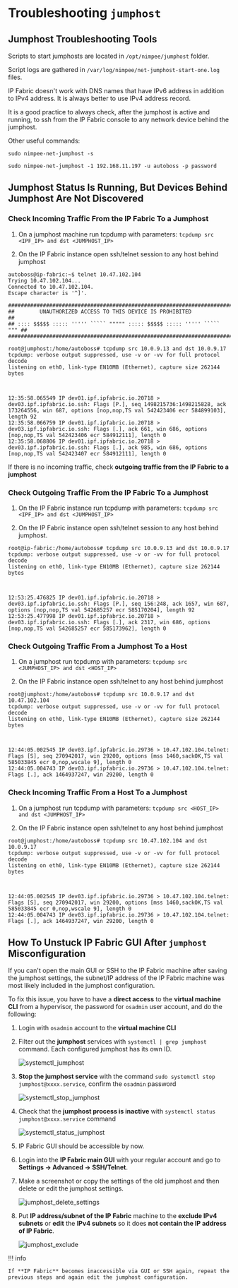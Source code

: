 # Troubleshooting `jumphost`


## Jumphost Troubleshooting Tools

Scripts to start jumphosts are located in `/opt/nimpee/jumphost` folder.

Script logs are gathered in `/var/log/nimpee/net-jumphost-start-one.log` files.

IP Fabric doesn't work with DNS names that have IPv6 address in addition to IPv4 address. It is always better to use IPv4 address record.

It is a good practice to always check, after the jumphost is active and running, to ssh from the IP Fabric console to any network device behind the jumphost.

Other useful commands:

``` title="Gets Status of sshuttle"
sudo nimpee-net-jumphost -s
```

``` title="Manually Starts a Jumphost"
sudo nimpee-net-jumphost -1 192.168.11.197 -u autoboss -p password
```

## Jumphost Status Is Running, But Devices Behind Jumphost Are Not Discovered

### Check Incoming Traffic From the IP Fabric To a Jumphost

1.  On a jumphost machine run tcpdump with parameters: `tcpdump src <IPF_IP> and dst <JUMPHOST_IP>`

2.  On the IP Fabric instance open ssh/telnet session to any host behind jumphost

```
autoboss@ip-fabric:~$ telnet 10.47.102.104
Trying 10.47.102.104...
Connected to 10.47.102.104.
Escape character is '^]'.

##########################################################################
##        UNAUTHORIZED ACCESS TO THIS DEVICE IS PROHIBITED              ##
## :::: $$$$$ ::::: ''''' ````` """"" ::::: $$$$$ ::::: ''''' ````` """ ##
##########################################################################
```
```
root@jumphost:/home/autoboss# tcpdump src 10.0.9.13 and dst 10.0.9.17
tcpdump: verbose output suppressed, use -v or -vv for full protocol decode
listening on eth0, link-type EN10MB (Ethernet), capture size 262144 bytes



12:35:58.065549 IP dev01.ipf.ipfabric.io.20718 > dev03.ipf.ipfabric.io.ssh: Flags [P.], seq 1498215736:1498215828, ack 173264556, win 687, options [nop,nop,TS val 542423406 ecr 584899103], length 92
12:35:58.066759 IP dev01.ipf.ipfabric.io.20718 > dev03.ipf.ipfabric.io.ssh: Flags [.], ack 661, win 686, options [nop,nop,TS val 542423406 ecr 584912111], length 0
12:35:58.068806 IP dev01.ipf.ipfabric.io.20718 > dev03.ipf.ipfabric.io.ssh: Flags [.], ack 985, win 686, options [nop,nop,TS val 542423407 ecr 584912111], length 0
```
If there is no incoming traffic, check **outgoing traffic from the IP Fabric to a jumphost**

### Check Outgoing Traffic From the IP Fabric To a Jumphost

1. On the IP Fabric instance run tcpdump with parameters: `tcpdump src <IPF_IP> and dst <JUMPHOST_IP>`

2. On the IP Fabric instance open ssh/telnet session to any host behind jumphost.

```
root@ip-fabric:/home/autoboss# tcpdump src 10.0.9.13 and dst 10.0.9.17
tcpdump: verbose output suppressed, use -v or -vv for full protocol decode
listening on eth0, link-type EN10MB (Ethernet), capture size 262144 bytes



12:53:25.476825 IP dev01.ipf.ipfabric.io.20718 > dev03.ipf.ipfabric.io.ssh: Flags [P.], seq 156:248, ack 1657, win 687, options [nop,nop,TS val 542685257 ecr 585170204], length 92
12:53:25.477998 IP dev01.ipf.ipfabric.io.20718 > dev03.ipf.ipfabric.io.ssh: Flags [.], ack 2317, win 686, options [nop,nop,TS val 542685257 ecr 585173962], length 0
```

### Check Outgoing Traffic From a Jumphost To a Host

1.  On a jumphost run tcpdump with parameters: `tcpdump src <JUMPHOST_IP> and dst <HOST_IP>`

2.  On the IP Fabric instance open ssh/telnet to any host behind jumphost

```
root@jumphost:/home/autoboss# tcpdump src 10.0.9.17 and dst 10.47.102.104
tcpdump: verbose output suppressed, use -v or -vv for full protocol decode
listening on eth0, link-type EN10MB (Ethernet), capture size 262144 bytes



12:44:05.002545 IP dev03.ipf.ipfabric.io.29736 > 10.47.102.104.telnet: Flags [S], seq 270942017, win 29200, options [mss 1460,sackOK,TS val 585033845 ecr 0,nop,wscale 9], length 0
12:44:05.004743 IP dev03.ipf.ipfabric.io.29736 > 10.47.102.104.telnet: Flags [.], ack 1464937247, win 29200, length 0
```

### Check Incoming Traffic From a Host To a Jumphost

1.  On a jumphost run tcpdump with parameters: `tcpdump src <HOST_IP> and dst <JUMPHOST_IP>`

2.  On the IP Fabric instance open ssh/telnet to any host behind jumphost

```
root@jumphost:/home/autoboss# tcpdump src 10.47.102.104 and dst 10.0.9.17
tcpdump: verbose output suppressed, use -v or -vv for full protocol decode
listening on eth0, link-type EN10MB (Ethernet), capture size 262144 bytes



12:44:05.002545 IP dev03.ipf.ipfabric.io.29736 > 10.47.102.104.telnet: Flags [S], seq 270942017, win 29200, options [mss 1460,sackOK,TS val 585033845 ecr 0,nop,wscale 9], length 0
12:44:05.004743 IP dev03.ipf.ipfabric.io.29736 > 10.47.102.104.telnet: Flags [.], ack 1464937247, win 29200, length 0
```

## How To Unstuck IP Fabric GUI After `jumphost` Misconfiguration

If you can't open the main GUI or SSH to the IP Fabric machine after saving the jumphost settings, the subnet/IP address of the IP Fabric machine was most likely included in the jumphost configuration.

To fix this issue, you have to have a **direct access** to the **virtual machine CLI** from a hypervisor, the password for `osadmin` user account, and do the following:

1. Login with `osadmin` account to the **virtual machine CLI**

2. Filter out the **jumphost** services with `systemctl | grep jumphost` command. Each configured jumphost has its own ID.

   ![systemctl_jumphost](../../../IP_Fabric_Settings/advanced/systemctl_jumphost.png)

3. **Stop the jumphost service** with the command `sudo systemctl stop jumphost@xxxx.service`, confirm the `osadmin` password

   ![systemctl_stop_jumphost](../../../IP_Fabric_Settings/advanced/systemctl_stop_jumphost.png)

4. Check that the **jumphost process is inactive** with `systemctl status jumphost@xxxx.service` command

   ![systemctl_status_jumphost](../../../IP_Fabric_Settings/advanced/systemctl_status_jumphost.png)

5. IP Fabric GUI should be accessible by now.

6. Login into the **IP Fabric main GUI** with your regular account and go to **Settings → Advanced → SSH/Telnet**.

7. Make a screenshot or copy the settings of the old jumphost and then delete or edit the jumphost settings.

   ![jumphost_delete_settings](../../../IP_Fabric_Settings/advanced/jumphost_delete_settings.png)

8. Put **IP address/subnet of the IP Fabric** machine to the **exclude IPv4 subnets** or **edit** the **IPv4 subnets** so it does **not contain the IP address of IP Fabric**.

   ![jumphost_exclude](../../../IP_Fabric_Settings/advanced/jumphost_exclude.png)

!!! info

    If **IP Fabric** becomes inaccessible via GUI or SSH again, repeat the previous steps and again edit the jumphost configuration.

